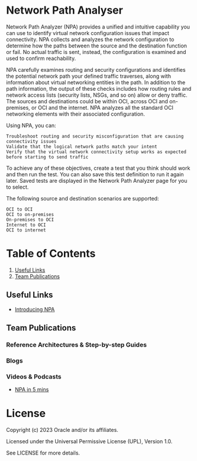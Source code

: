 #  Network Path Analyser

Network Path Analyzer (NPA) provides a unified and intuitive capability you can use to identify virtual network configuration issues that impact connectivity. NPA collects and analyzes the network configuration to determine how the paths between the source and the destination function or fail. No actual traffic is sent, instead, the configuration is examined and used to confirm reachability.

NPA carefully examines routing and security configurations and identifies the potential network path your defined traffic traverses, along with information about virtual networking entities in the path. In addition to the path information, the output of these checks includes how routing rules and network access lists (security lists, NSGs, and so on) allow or deny traffic. The sources and destinations could be within OCI, across OCI and on-premises, or OCI and the internet. NPA analyzes all the standard OCI networking elements with their associated configuration.

Using NPA, you can:

    Troubleshoot routing and security misconfiguration that are causing connectivity issues
    Validate that the logical network paths match your intent
    Verify that the virtual network connectivity setup works as expected before starting to send traffic

To achieve any of these objectives, create a test that you think should work and then run the test. You can also save this test definition to run it again later. Saved tests are displayed in the Network Path Analyzer page for you to select.

The following source and destination scenarios are supported:

    OCI to OCI
    OCI to on-premises
    On-premises to OCI
    Internet to OCI
    OCI to internet


# Table of Contents
 
1. [Useful Links](#useful-links)
2. [Team Publications](#team-publications)

 
## Useful Links

- [Introducing NPA](https://blogs.oracle.com/cloud-infrastructure/post/introducing-oracle-cloud-network-path-analyzer)



## Team Publications

### Reference Architectures & Step-by-step Guides



    

### Blogs
 



### Videos & Podcasts

- [NPA in 5 mins](https://www.youtube.com/watch?v=vr8oitlkAvI)



# License

Copyright (c) 2023 Oracle and/or its affiliates.

Licensed under the Universal Permissive License (UPL), Version 1.0.

See LICENSE for more details.
